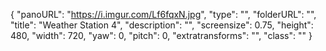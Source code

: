 {
      "panoURL": "https://i.imgur.com/Lf6fqxN.jpg",
      "type": "",
      "folderURL": "",
      "title": "Weather Station 4",
      "description": "",
      "screensize": 0.75,
      "height": 480,
      "width": 720,
      "yaw": 0,
      "pitch": 0,
      "extratransforms": "",
      "class": ""
   }